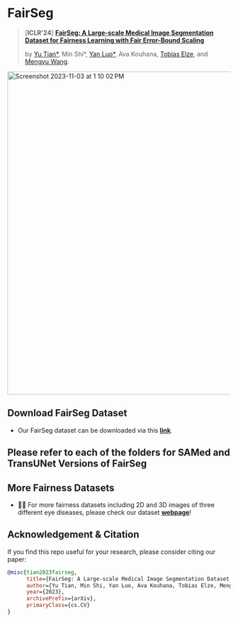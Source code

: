 # FairSeg
> [**ICLR'24**] [**FairSeg: A Large-scale Medical Image Segmentation Dataset for Fairness Learning with Fair Error-Bound Scaling**](https://arxiv.org/pdf/2311.02189.pdf)
>
> by [Yu Tian*](https://yutianyt.com/), Min Shi*, [Yan Luo*](https://luoyan407.github.io/), Ava Kouhana, [Tobias Elze](http://www.tobias-elze.de/), and [Mengyu Wang](https://ophai.hms.harvard.edu/team/dr-wang/).
>
<img width="729" alt="Screenshot 2023-11-03 at 1 10 02 PM" src="https://github.com/Harvard-Ophthalmology-AI-Lab/FairSeg/assets/19222962/d3948ed8-1321-482f-8866-165d5a9ab2e4">


## Download FairSeg Dataset
* Our FairSeg dataset can be downloaded via this [**link**](https://drive.google.com/drive/folders/1tyhEhYHR88gFkVzLkJI4gE1BoOHoHdWZ?usp=sharing).

## Please refer to each of the folders for SAMed and TransUNet Versions of FairSeg


## More Fairness Datasets

* :beers::beers: For more fairness datasets including 2D and 3D images of three different eye diseases, please check our dataset [**webpage**](https://ophai.hms.harvard.edu/datasets/)!

## Acknowledgement & Citation


If you find this repo useful for your research, please consider citing our paper:

```bibtex
@misc{tian2023fairseg,
      title={FairSeg: A Large-scale Medical Image Segmentation Dataset for Fairness Learning with Fair Error-Bound Scaling}, 
      author={Yu Tian, Min Shi, Yan Luo, Ava Kouhana, Tobias Elze, Mengyu Wang}
      year={2023},
      archivePrefix={arXiv},
      primaryClass={cs.CV}
}
